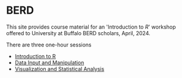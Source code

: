 
# BERD

<!-- badges: start -->
<!-- badges: end -->

This site provides course material for an 'Introduction to *R*'
workshop offered to University at Buffalo BERD scholars, April, 2024.

There are three one-hour sessions

- [Introduction to R][intro]
- [Data Input and Manipulation][io]
- [Visualization and Statistical Analysis][vis]

[intro]: https://mtmorgan.github.io/BERD/articles/a_introduction_to_r.html
[io]: https://mtmorgan.github.io/BERD/articles/b_data_io.html
[vis]: https://mtmorgan.github.io/BERD/articles/c_visualization.html

